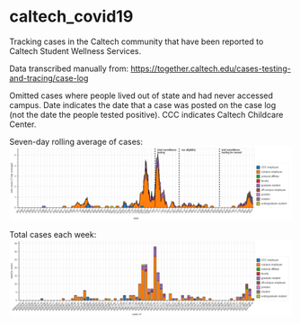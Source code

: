 # caltech_covid19
Tracking cases in the Caltech community that have been reported to Caltech Student Wellness Services.

Data transcribed manually from: https://together.caltech.edu/cases-testing-and-tracing/case-log

Omitted cases where people lived out of state and had never accessed campus. Date indicates the date that a case was posted on the case log (not the date the people tested positive). CCC indicates Caltech Childcare Center.

Seven-day rolling average of cases:
![](caltech_covid_cases_7_day_avg.png)

Total cases each week:
![](caltech_covid_cases_weekly_bars.png)